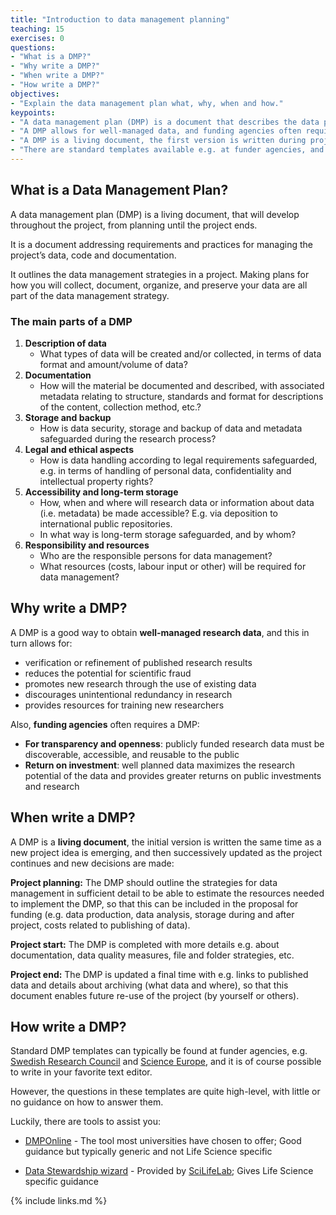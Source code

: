 ```yaml
---
title: "Introduction to data management planning"
teaching: 15
exercises: 0
questions:
- "What is a DMP?"
- "Why write a DMP?"
- "When write a DMP?"
- "How write a DMP?"
objectives:
- "Explain the data management plan what, why, when and how."
keypoints:
- "A data management plan (DMP) is a document that describes the data produced in the course of a research project."
- "A DMP allows for well-managed data, and funding agencies often requires a DMP for transparency and return on investment."
- "A DMP is a living document, the first version is written during project planning, and is then updated as the project proceeds."
- "There are standard templates available e.g. at funder agencies, and tools to assist when writing."
---
```

## What is a Data Management Plan?
A data management plan (DMP) is a living document, that will develop throughout the project, from planning until the project ends.

It is a document addressing requirements and practices for managing the project’s data, code and documentation.

It outlines the data management strategies in a project. Making plans for how you will collect, document, organize, and preserve your data are all part of the data management strategy.

### The main parts of a DMP
1. **Description of data**
    * What types of data will be created and/or collected, in terms of data format and amount/volume of data?
2. **Documentation**
    * How will the material be documented and described, with associated metadata relating to structure, standards and format for descriptions of the content, collection method, etc.?
3. **Storage and backup**
    * How is data security, storage and backup of data and metadata safeguarded during the research process?
4. **Legal and ethical aspects**
    * How is data handling according to legal requirements safeguarded, e.g. in terms of handling of personal data, confidentiality and intellectual property rights?
5. **Accessibility and long-term storage**
    * How, when and where will research data or information about data (i.e. metadata) be made accessible? E.g. via deposition to international public repositories.
    * In what way is long-term storage safeguarded, and by whom? 
6. **Responsibility and resources**
    * Who are the responsible persons for data management?
    * What resources (costs, labour input or other) will be required for data management?

## Why write a DMP?
A DMP is a good way to obtain **well-managed research data**, and this in turn allows for: 

* verification or refinement of published research results
* reduces the potential for scientific fraud 
* promotes new research through the use of existing data
* discourages unintentional redundancy in research
* provides resources for training new researchers

Also, **funding agencies** often requires a DMP:

* **For transparency and openness**: publicly funded research data must be discoverable, accessible, and reusable to the public
* **Return on investment**: well planned data maximizes the research potential of the data and provides greater returns on public investments and research

## When write a DMP?
A DMP is a **living document**, the initial version is written the same time as a new project idea is emerging, and then successively updated as the project continues and new decisions are made:

**Project planning:** The DMP should outline the strategies for data management in sufficient detail to be able to estimate the resources needed to implement the DMP, so that this can be included in the proposal for funding (e.g. data production, data analysis, storage during and after project, costs related to publishing of data).

**Project start:** The DMP is completed with more details e.g. about documentation, data quality measures, file and folder strategies, etc.

**Project end:** The DMP is updated a final time with e.g. links to published data and details about archiving (what data and where), so that this document enables future re-use of the project (by yourself or others).

## How write a DMP?
Standard DMP templates can typically be found at funder agencies, e.g. [Swedish Research Council](https://www.vr.se/english/applying-for-funding/requirements-terms-and-conditions/producing-a-data-management-plan/data-management-plan-template.html) and [Science Europe](https://www.scienceeurope.org/media/jezkhnoo/se_rdm_practical_guide_final.pdf), and it is of course possible to write in your favorite text editor.

However, the questions in these templates are quite high-level, with little or no guidance on how to answer them.

Luckily, there are tools to assist you: 

* [DMPOnline](https://dmponline.dcc.ac.uk/) - The tool most universities have chosen to offer; Good guidance but typically generic and not Life Science specific

* [Data Stewardship wizard](http://dsw.scilifelab.se/) - Provided by [SciLifeLab](https://www.scilifelab.se); Gives Life Science specific guidance

{% include links.md %}

